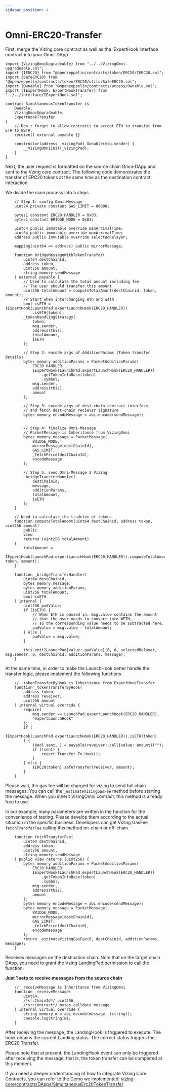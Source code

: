 ```yaml
---
sidebar_position: 4
---
```

#  Omni-ERC20-Transfer
First, merge the Vizing core contract as well as the IExpertHook interface contract into your Omni-DApp

```solidity
import {VizingOmniUpgradeable} from "../../VizingOmni-upgradeable.sol";
import {IERC20} from "@openzeppelin/contracts/token/ERC20/IERC20.sol";
import {SafeERC20} from "@openzeppelin/contracts/token/ERC20/utils/SafeERC20.sol";
import {Ownable} from "@openzeppelin/contracts/access/Ownable.sol";
import {IExpertHook, ExpertHookTransfer} from "../../interface/IExpertHook.sol";

contract SimultaneousTokenTransfer is
    Ownable,
    VizingOmniUpgradeable,
    ExpertHookTransfer
{
    // Don't forget to allow contracts to accept ETH to transfer from ETH to WETH.
    receive() external payable {}

    constructor(address _vizingPad) Ownable(msg.sender) {
        __VizingOmniInit(_vizingPad);
    }
}
```

Next, the user request is formatted on the source chain Omni-DApp and sent to the Vzing core contract. The following code demonstrates the transfer of ERC20 tokens at the same time as the destination contract interaction.

We divide the main process into 5 steps

```solidity
    // Step 1: config Omni-Message
    uint24 private constant GAS_LIMIT = 80000;

    bytes1 constant ERC20_HANDLER = 0x03;
    bytes1 constant BRIDGE_MODE = 0x01;

    uint64 public immutable override minArrivalTime;
    uint64 public immutable override maxArrivalTime;
    address public immutable override selectedRelayer;

    mapping(uint64 => address) public mirrorMessage;
    
    function bridgeMessageWithTokenTransfer(
        uint64 destChainId,
        address token,
        uint256 amount,
        string memory sendMessage
    ) external payable {
        // Used to calculate the total amount including fee
        // The user should transfer this amount
        uint256 totalAmount = computeTotalAmont(destChainid, token, amount);
        // Start when interchanging eth and weth
        bool isETH = IExpertHook(LaunchPad.expertLaunchHook(ERC20_HANDLER))
            .isETH(token);
        _tokenHandlingStrategy(
            token,
            msg.sender,
            address(this),
            totalAmount,
            isETH
        );

        // Step 2: encode args of AdditionParams (Token transfer details)
        bytes memory additionParams = PacketAdditionParams(
            ERC20_HANDLER,
            IExpertHook(LaunchPad.expertLaunchHook(ERC20_HANDLER))
                .getTokenInfoBase(token)
                .symbol,
            msg.sender,
            address(this),
            amount
        );

        // Step 3: encode args of dest-chain contract interface, 
        // and fetch dest-chain reciever signature
        bytes memory encodeMessage = abi.encode(sendMessage);
        
        
        // Step 4: finalize Omni-Message
        // PacketMessage is Inheritance from VizingOmni
        bytes memory message = PacketMessage(
            BRIDGE_MODE,
            mirrorMessage[destChainId],
            GAS_LIMIT,
            _fetchPrice(destChainId),
            encodeMessage
        );
				
        // Step 5: send Omni-Message 2 Vizing
        _bridgeTransferHandler(
            destChainId,
            message,
            additionParams,
            totalAmount,
            isETH
        );
    }
    
    // Need to calculate the tradefee of tokens  
    function computeTotalAmont(uint64 destChainid, address token, uint256 amount)
        public
        view
        returns (uint256 totalAmount)
    {
        totalAmount =
            IExpertHook(LaunchPad.expertLaunchHook(ERC20_HANDLER)).computeTotalAmont(destChainid, token, amount);
    }
    
    function _bridgeTransferHandler(
        uint64 destChainid,
        bytes memory message,
        bytes memory additionParams,
        uint256 totalAmount,
        bool isETH
    ) internal {
        uint256 padValue;
        if (isETH) {
            // When ETH is passed in, msg.value contains the amount 
            // that the user needs to convert into WETH, 
            // so the corresponding value needs to be subtracted here.
            padValue = msg.value - totalAmount;
        } else {
            padValue = msg.value;
        }

        this.emit2LaunchPad{value: padValue}(0, 0, selectedRelayer, msg.sender, 0, destChainid, additionParams, message);
    }
```

At the same time, in order to make the LaunchHook better handle the transfer logic, please implement the following functions

```solidity
    // _tokenTransferByHook is Inheritance from ExpertHookTransfer
    function _tokenTransferByHook(
        address token,
        address reveiver,
        uint256 amount
    ) internal virtual override {
        require(
            msg.sender == LaunchPad.expertLaunchHook(ERC20_HANDLER),
            "expertLaunchHook"
        );
        if (
            IExpertHook(LaunchPad.expertLaunchHook(ERC20_HANDLER)).isETH(token)
        ) {
            (bool sent, ) = payable(reveiver).call{value: amount}("");
            if (!sent) {
                revert Transfer_To_Hook();
            }
        } else {
            IERC20(token).safeTransfer(reveiver, amount);
        }
    }
```

Please wait, the gas fee will be charged for vizing to send full chain messages. You can call the `_estimateVizingGasFee` method before starting the message. When you inherit VizingOmni contract, this method is already free to use.

In our example, many parameters are written in the function for the convenience of testing. Please develop them according to the actual situation in the specific business. Developers can get Vizing GasFee `fetchTransferFee` calling this method on-chain or off-chain

```solidity
    function fetchTransferFee(
        uint64 destChainid,
        address token,
        uint256 amount,
        string memory sendMessage
    ) public view returns (uint256) {
        bytes memory additionParams = PacketAdditionParams(
            ERC20_HANDLER,
            IExpertHook(LaunchPad.expertLaunchHook(ERC20_HANDLER))
                .getTokenInfoBase(token)
                .symbol,
            msg.sender,
            address(this),
            amount
        );
        bytes memory encodeMessage = abi.encode(sendMessage);
        bytes memory message = PacketMessage(
            BRIDGE_MODE,
            mirrorMessage[destChainid],
            GAS_LIMIT,
            _fetchPrice(destChainid),
            encodeMessage
        );
        return _estimateVizingGasFee(0, destChainid, additionParams, message);
    }
```

Receives messages on the destination chain. Note that on the target chain DApp, you need to grant the Vzing LandingPad permission to call the function.

**Just 1 setp to receive messages from the source chain**

```solidity
    // _receiveMessage is Inheritance from VizingOmni
    function _receiveMessage(
        uint64,
        /*srcChainId*/ uint256,
        /*srcContract*/ bytes calldata message
    ) internal virtual override {
        string memory m = abi.decode(message, (string));
        console.logString(m);
    }
```

After receiving the message, the LandingHook is triggered to execute. The hook obtains the current Landing status. The correct status triggers the ERC20 Transfer.

Please note that at present, the LandingHook event can only be triggered after receiving the message, that is, the token transfer can be completed at this moment.

If you need a deeper understanding of how to integrate Vizing Core Contracts, you can refer to the Demo we implemented: [vizing-core/contracts/DApps/SimultaneousErc20TokenTransfer](https://github.com/Orbiter-Vizing/vizing-core/blob/main/contracts/DApps/SimultaneousErc20TokenTransfer/SimultaneousTokenTransfer.sol)